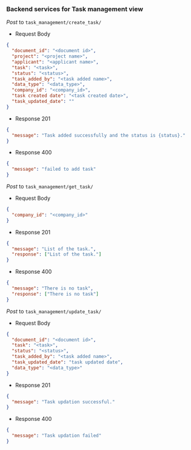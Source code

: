 ### Backend services for Task management view

_Post_ to `task_management/create_task/`

- Request Body

```json
{
  "document_id": "<document id>",
  "project": "<project name>",
  "applicant": "<applicant name>",
  "task": "<task>",
  "status": "<status>",
  "task_added_by": "<task added name>",
  "data_type": "<data_type>",
  "company_id": "<company_id>",
  "task created date": "<task created date>",
  "task_updated_date": ""
}
```

- Response 201

```json
{
  "message": "Task added successfully and the status is {status}."
}
```

- Response 400

```json
{
  "message": "failed to add task"
}
```

_Post_ to `task_management/get_task/`

- Request Body

```json
{
  "company_id": "<company_id>"
}
```

- Response 201

```json
{
  "message": "List of the task.",
  "response": ["List of the task."]
}
```

- Response 400

```json
{
  "message": "There is no task",
  "response": ["There is no task"]
}
```

_Post_ to `task_management/update_task/`

- Request Body

```json
{
  "document_id": "<document id>",
  "task": "<task>",
  "status": "<status>",
  "task_added_by": "<task added name>",
  "task_updated_date": "task updated date",
  "data_type": "<data_type>"
}
```

- Response 201

```json
{
  "message": "Task updation successful."
}
```

- Response 400

```json
{
  "message": "Task updation failed"
}
```

